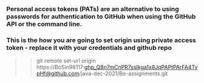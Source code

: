 
### Personal access tokens (PATs) are an alternative to using passwords for authentication to GitHub when using the GitHub API or the command line.

### This is the how you are going to set origin using private access token - replace it with your credentials and github repo   
>>git remote set-url origin https://BoSin98117: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@github.com/java-dec-2021/Bo-assignments.git
